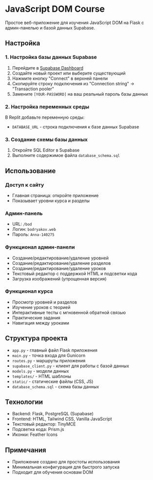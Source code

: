 # JavaScript DOM Course

Простое веб-приложение для изучения JavaScript DOM на Flask с админ-панелью и базой данных Supabase.

## Настройка

### 1. Настройка базы данных Supabase

1. Перейдите в [Supabase Dashboard](https://supabase.com/dashboard/projects)
2. Создайте новый проект или выберите существующий
3. Нажмите кнопку "Connect" в верхней панели
4. Скопируйте строку подключения из "Connection string" → "Transaction pooler"
5. Замените `[YOUR-PASSWORD]` на ваш реальный пароль базы данных

### 2. Настройка переменных среды

В Replit добавьте переменную среды:
- `DATABASE_URL` - строка подключения к базе данных Supabase

### 3. Создание схемы базы данных

1. Откройте SQL Editor в Supabase
2. Выполните содержимое файла `database_schema.sql`

## Использование

### Доступ к сайту
- Главная страница: откройте приложение
- Показывает уровни курса и разделы

### Админ-панель
- URL: `/bod`
- Логин: `bodryakov.web`
- Пароль: `Anna-140275`

### Функционал админ-панели
- Создание/редактирование/удаление уровней
- Создание/редактирование/удаление разделов
- Создание/редактирование/удаление уроков
- Текстовый редактор с поддержкой HTML и подсветки кода
- Загрузка изображений (упрощенная версия)

### Функционал курса
- Просмотр уровней и разделов
- Изучение уроков с теорией
- Интерактивные тесты с мгновенной обратной связью
- Практические задания
- Навигация между уроками

## Структура проекта

- `app.py` - главный файл Flask приложения
- `main.py` - точка входа для Gunicorn
- `routes.py` - маршруты приложения
- `supabase_client.py` - клиент для работы с базой данных
- `models.py` - модели данных
- `templates/` - HTML шаблоны
- `static/` - статические файлы (CSS, JS)
- `database_schema.sql` - схема базы данных

## Технологии

- Backend: Flask, PostgreSQL (Supabase)
- Frontend: HTML, Tailwind CSS, Vanilla JavaScript
- Текстовый редактор: TinyMCE
- Подсветка кода: Prism.js
- Иконки: Feather Icons

## Примечания

- Приложение создано для простоты использования
- Минимальная конфигурация для быстрого запуска
- Подходит для обучения основам DOM